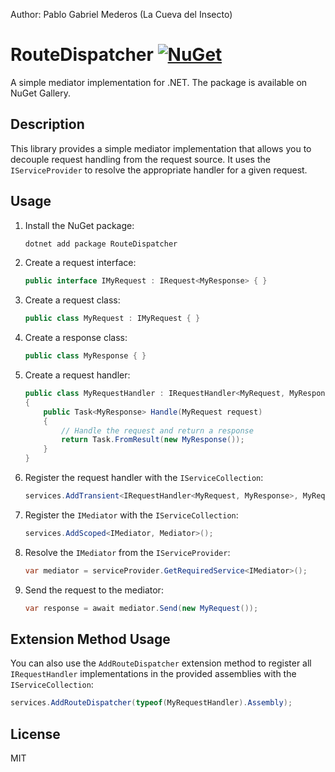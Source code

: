 Author: Pablo Gabriel Mederos (La Cueva del Insecto)

# RouteDispatcher [![NuGet](https://img.shields.io/nuget/v/RouteDispatcher.svg)](https://www.nuget.org/packages/RouteDispatcher/)

A simple mediator implementation for .NET. The package is available on NuGet Gallery.

## Description

This library provides a simple mediator implementation that allows you to decouple request handling from the request source. It uses the `IServiceProvider` to resolve the appropriate handler for a given request.

## Usage

1.  Install the NuGet package:

    ```bash
    dotnet add package RouteDispatcher
    ```

2.  Create a request interface:

    ```csharp
    public interface IMyRequest : IRequest<MyResponse> { }
    ```

3.  Create a request class:

    ```csharp
    public class MyRequest : IMyRequest { }
    ```

4.  Create a response class:

    ```csharp
    public class MyResponse { }
    ```

5.  Create a request handler:

    ```csharp
    public class MyRequestHandler : IRequestHandler<MyRequest, MyResponse>
    {
        public Task<MyResponse> Handle(MyRequest request)
        {
            // Handle the request and return a response
            return Task.FromResult(new MyResponse());
        }
    }
    ```

6.  Register the request handler with the `IServiceCollection`:

    ```csharp
    services.AddTransient<IRequestHandler<MyRequest, MyResponse>, MyRequestHandler>();
    ```

7.  Register the `IMediator` with the `IServiceCollection`:

    ```csharp
    services.AddScoped<IMediator, Mediator>();
    ```

8.  Resolve the `IMediator` from the `IServiceProvider`:

    ```csharp
    var mediator = serviceProvider.GetRequiredService<IMediator>();
    ```

9.  Send the request to the mediator:

    ```csharp
    var response = await mediator.Send(new MyRequest());
    ```

## Extension Method Usage

You can also use the `AddRouteDispatcher` extension method to register all `IRequestHandler` implementations in the provided assemblies with the `IServiceCollection`:

```csharp
services.AddRouteDispatcher(typeof(MyRequestHandler).Assembly);
```

## License

MIT